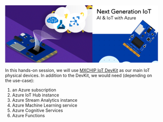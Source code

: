 
![alt text](https://github.com/mozamani/nextgeniot/blob/master/files/logo.png) <!-- .element height="10%" width="10%" -->


In this hands-on session, we will use [MXCHIP IoT DevKit](https://microsoft.github.io/azure-iot-developer-kit/) as our main IoT physical devices. In addition to the DevKit, we would need (depending on the use-case):<br>

1) an Azure subscription
2) Azure IoT Hub instance
3) Azure Stream Analytics instance
4) Azure Machine Learning service
5) Azure Cognitive Services
6) Azure Functions 
